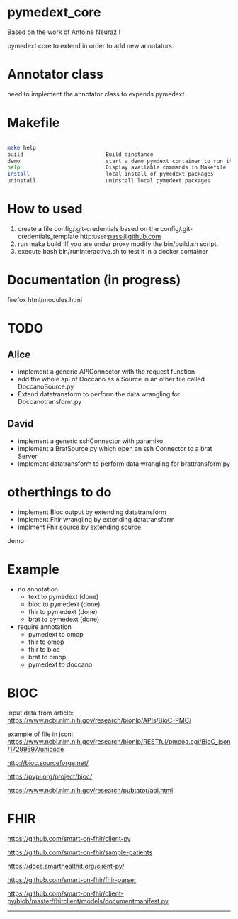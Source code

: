 
# pymedext_core
Based on the work of Antoine Neuraz !

pymedext core to extend in order to add new annotators.

# Annotator class
 need to implement the annotator class to expends pymedext

# Makefile

```bash

make help
build                          Build dinstance
demo                           start a demo pymdext container to run it
help                           Display available commands in Makefile
install                        local install of pymedext packages
uninstall                      uninstall local pymedext packages


```
# How to used

1) create a file config/.git-credentials based on the config/.git-credentials_template 
 http:user:pass@github.com
2) run make build. If you are under proxy modify the bin/build.sh script.
3) execute bash bin/runInteractive.sh to test it in a docker container 

# Documentation (in progress)
 firefox html/modules.html

# TODO
## Alice
- implement a generic APIConnector with the request function
- add the whole api of Doccano as a Source in an other file called DoccanoSource.py
- Extend datatransform to perform the data wrangling for Doccanotransform.py 

## David
- implement a generic sshConnector with paramiko
- implement a BratSource.py which open an ssh Connector to a brat Server
- implement datatransform to perform data wrangling for brattransform.py 


# otherthings to do
- implement Bioc output by extending datatransform
- implement Fhir wrangling by extending datatransform
- implment Fhir source by extending source

demo
# Example
- no annotation
  - text to pymedext (done)
  - bioc to pymedext (done)
  - fhir to pymedext (done)
  - brat to pymedext (done)
- require annotation
  - pymedext to omop
  - fhir to omop
  - fhir to bioc
  - brat to omop
  - pymedext to doccano

# BIOC

input data from article:
https://www.ncbi.nlm.nih.gov/research/bionlp/APIs/BioC-PMC/

example of file in json:
 https://www.ncbi.nlm.nih.gov/research/bionlp/RESTful/pmcoa.cgi/BioC_json/17299597/unicode 
 
 
 http://bioc.sourceforge.net/
 
 
 https://pypi.org/project/bioc/
 
 
https://www.ncbi.nlm.nih.gov/research/pubtator/api.html



# FHIR


https://github.com/smart-on-fhir/client-py


https://github.com/smart-on-fhir/sample-patients


https://docs.smarthealthit.org/client-py/


https://github.com/smart-on-fhir/fhir-parser


https://github.com/smart-on-fhir/client-py/blob/master/fhirclient/models/documentmanifest.py

---
